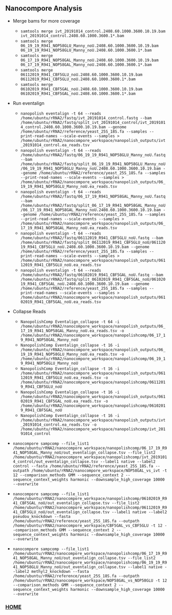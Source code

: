 ## Nanocompore Analysis

* Merge bams for more coverage
    * `samtools merge ivt_20191014_control.2408.60.1000.3600.10.19.bam ivt_20191014_control.2408.60.1000.3600.1*.bam`
    * `samtools merge 06_19_19_R941_NOP58GLU_Manny_noU.2408.60.1000.3600.10.19.bam 06_19_19_R941_NOP58GLU_Manny_noU.2408.60.1000.3600.1*.bam`
    * `samtools merge 06_17_19_R941_NOP58GAL_Manny_noU.2408.60.1000.3600.10.19.bam 06_17_19_R941_NOP58GAL_Manny_noU.2408.60.1000.3600.1*.bam`
    * `samtools merge 06112019_R941_CBF5GLU_noU.2408.60.1000.3600.10.19.bam 06112019_R941_CBF5GLU_noU.2408.60.1000.3600.1*.bam`
    * `samtools merge 06102019_R941_CBF5GAL_noU.2408.60.1000.3600.10.19.bam 06102019_R941_CBF5GAL_noU.2408.60.1000.3600.1*.bam`

* Run eventalign
    * `nanopolish eventalign -t 64 --reads /home/ubuntu/rRNA2/fastq/ivt_20191014_control.fastq --bam /home/ubuntu/rRNA2/fastq/split_ivt_20191014_control/ivt_20191014_control.2408.60.1000.3600.10.19.bam --genome /home/ubuntu/rRNA2/reference/yeast_25S_18S.fa --samples --print-read-names --scale-events --samples > /home/ubuntu/rRNA2/nanocompore_workspace/nanopolish_outputs/ivt_20191014_control.ea_reads.tsv`
    * `nanopolish eventalign -t 64 --reads /home/ubuntu/rRNA2/fastq/06_19_19_R941_NOP58GLU_Manny_noU.fastq --bam /home/ubuntu/rRNA2/fastq/split_06_19_19_R941_NOP58GLU_Manny_noU/06_19_19_R941_NOP58GLU_Manny_noU.2408.60.1000.3600.10.19.bam --genome /home/ubuntu/rRNA2/reference/yeast_25S_18S.fa --samples --print-read-names --scale-events --samples > /home/ubuntu/rRNA2/nanocompore_workspace/nanopolish_outputs/06_19_19_R941_NOP58GLU_Manny_noU.ea_reads.tsv`
    * `nanopolish eventalign -t 64 --reads /home/ubuntu/rRNA2/fastq/06_17_19_R941_NOP58GAL_Manny_noU.fastq --bam /home/ubuntu/rRNA2/fastq/split_06_17_19_R941_NOP58GAL_Manny_noU/06_17_19_R941_NOP58GAL_Manny_noU.2408.60.1000.3600.10.19.bam --genome /home/ubuntu/rRNA2/reference/yeast_25S_18S.fa --samples --print-read-names --scale-events --samples > /home/ubuntu/rRNA2/nanocompore_workspace/nanopolish_outputs/06_17_19_R941_NOP58GAL_Manny_noU.ea_reads.tsv`
    * `nanopolish eventalign -t 64 --reads /home/ubuntu/rRNA2/fastq/06112019_R941_CBF5GLU_noU.fastq --bam /home/ubuntu/rRNA2/fastq/split_06112019_R941_CBF5GLU_noU/06112019_R941_CBF5GLU_noU.2408.60.1000.3600.10.19.bam --genome /home/ubuntu/rRNA2/reference/yeast_25S_18S.fa --samples --print-read-names --scale-events --samples > /home/ubuntu/rRNA2/nanocompore_workspace/nanopolish_outputs/06112019_R941_CBF5GLU_noU.ea_reads.tsv`
    * `nanopolish eventalign -t 64 --reads /home/ubuntu/rRNA2/fastq/06102019_R941_CBF5GAL_noU.fastq --bam /home/ubuntu/rRNA2/fastq/split_06102019_R941_CBF5GAL_noU/06102019_R941_CBF5GAL_noU.2408.60.1000.3600.10.19.bam --genome /home/ubuntu/rRNA2/reference/yeast_25S_18S.fa --samples --print-read-names --scale-events --samples > /home/ubuntu/rRNA2/nanocompore_workspace/nanopolish_outputs/06102019_R941_CBF5GAL_noU.ea_reads.tsv`

* Collapse Reads
    * `NanopolishComp Eventalign_collapse -t 64 -i /home/ubuntu/rRNA2/nanocompore_workspace/nanopolish_outputs/06_17_19_R941_NOP58GAL_Manny_noU.ea_reads.tsv -o /home/ubuntu/rRNA2/nanocompore_workspace/nanopolishcomp/06_17_19_R941_NOP58GAL_Manny_noU`
    * `NanopolishComp Eventalign_collapse -t 16 -i /home/ubuntu/rRNA2/nanocompore_workspace/nanopolish_outputs/06_19_19_R941_NOP58GLU_Manny_noU.ea_reads.tsv -o /home/ubuntu/rRNA2/nanocompore_workspace/nanopolishcomp/06_19_19_R941_NOP58GLU_Manny_noU`
    * `NanopolishComp Eventalign_collapse -t 16 -i /home/ubuntu/rRNA2/nanocompore_workspace/nanopolish_outputs/06112019_R941_CBF5GLU_noU.ea_reads.tsv -o /home/ubuntu/rRNA2/nanocompore_workspace/nanopolishcomp/06112019_R941_CBF5GLU_noU`
    * `NanopolishComp Eventalign_collapse -t 16 -i /home/ubuntu/rRNA2/nanocompore_workspace/nanopolish_outputs/06102019_R941_CBF5GAL_noU.ea_reads.tsv -o /home/ubuntu/rRNA2/nanocompore_workspace/nanopolishcomp/06102019_R941_CBF5GAL_noU`
    * `NanopolishComp Eventalign_collapse -t 16 -i /home/ubuntu/rRNA2/nanocompore_workspace/nanopolish_outputs/ivt_20191014_control.ea_reads.tsv -o /home/ubuntu/rRNA2/nanocompore_workspace/nanopolishcomp/ivt_20191014_control`


* `nanocompore sampcomp --file_list1 /home/ubuntu/rRNA2/nanocompore_workspace/nanopolishcomp/06_17_19_R941_NOP58GAL_Manny_noU/out_eventalign_collapse.tsv --file_list2 /home/ubuntu/rRNA2/nanocompore_workspace/nanopolishcomp/ivt_20191014_control/out_eventalign_collapse.tsv --label1 native --label2 control --fasta /home/ubuntu/rRNA2/reference/yeast_25S_18S.fa --outpath /home/ubuntu/rRNA2/nanocompore_workspace/NOP58GAL_vs_ivt -t 12 --comparison_methods GMM --sequence_context 2 --sequence_context_weights harmonic --downsample_high_coverage 10000 --overwrite`
* `nanocompore sampcomp --file_list1 /home/ubuntu/rRNA2/nanocompore_workspace/nanopolishcomp/06102019_R941_CBF5GAL_noU/out_eventalign_collapse.tsv --file_list2 /home/ubuntu/rRNA2/nanocompore_workspace/nanopolishcomp/06112019_R941_CBF5GLU_noU/out_eventalign_collapse.tsv --label1 native --label2 pseudou_knockdown --fasta /home/ubuntu/rRNA2/reference/yeast_25S_18S.fa --outpath /home/ubuntu/rRNA2/nanocompore_workspace/CBF5GAL_vs_CBF5GLU -t 12 --comparison_methods GMM --sequence_context 2 --sequence_context_weights harmonic --downsample_high_coverage 10000 --overwrite`
* `nanocompore sampcomp --file_list1 /home/ubuntu/rRNA2/nanocompore_workspace/nanopolishcomp/06_17_19_R941_NOP58GAL_Manny_noU/out_eventalign_collapse.tsv --file_list2 /home/ubuntu/rRNA2/nanocompore_workspace/nanopolishcomp/06_19_19_R941_NOP58GLU_Manny_noU/out_eventalign_collapse.tsv --label1 native --label2 methyl2_knockdown --fasta /home/ubuntu/rRNA2/reference/yeast_25S_18S.fa --outpath /home/ubuntu/rRNA2/nanocompore_workspace/NOP58GAL_vs_NOP58GLU -t 12 --comparison_methods GMM --sequence_context 2 --sequence_context_weights harmonic --downsample_high_coverage 10000 --overwrite`





### [HOME](../README.md)